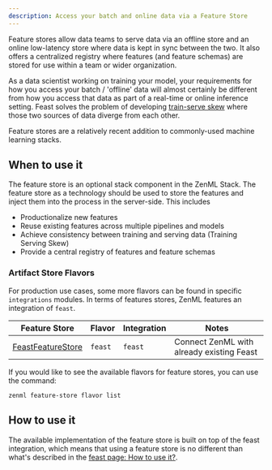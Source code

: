 ```yaml
---
description: Access your batch and online data via a Feature Store
---
```


Feature stores allow data teams to serve data via an offline store and an online
low-latency store where data is kept in
sync between the two. It also offers a centralized registry where features (and
feature schemas) are stored for use
within a team or wider organization.

As a data scientist working on training your model, your requirements for how
you access your batch / 'offline' data
will almost certainly be different from how you access that data as part of a
real-time or online inference setting.
Feast solves the problem of
developing [train-serve skew](https://ploomber.io/blog/train-serve-skew/) where
those two
sources of data diverge from each other.

Feature stores are a relatively recent addition to commonly-used machine
learning stacks. 

## When to use it

The feature store is an optional stack component in the ZenML Stack.
The feature store as a technology should be used to store the features and
inject them into the process in the server-side. This includes 

* Productionalize new features
* Reuse existing features across multiple pipelines and models
* Achieve consistency between training and serving data (Training Serving Skew)
* Provide a central registry of features and feature schemas

### Artifact Store Flavors

For production use cases, some more flavors can be found in specific 
`integrations` modules. In terms of features stores, ZenML features an 
integration of `feast`.

| Feature Store | Flavor | Integration | Notes             |
|----------------|--------|-------------|-------------------|
| [FeastFeatureStore](./feast.md) | `feast` | `feast` | Connect ZenML with already existing Feast |

If you would like to see the available flavors for feature stores, you can 
use the command:

```shell
zenml feature-store flavor list
```

## How to use it

The available implementation of the feature store is built on top of the feast integration,
which means that using a feature store is no different than what's described in the [feast page: How to use it?](./feast.md#how-to-use-it).
